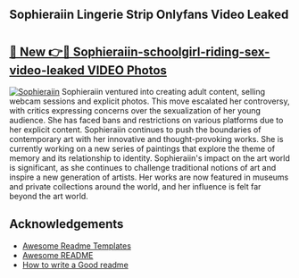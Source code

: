 ## Sophieraiin Lingerie Strip Onlyfans Video Leaked

# <h2><a href="https://surevidhub.net/sophieraiin-lingerie-strip-onlyfans-video-leaked/">🔗 New 👉🔴 Sophieraiin-schoolgirl-riding-sex-video-leaked VIDEO Photos</a></h2>

[![Sophieraiin](https://i.imgur.com/rIISA9y.gif)](https://surevidhub.net/sophieraiin-lingerie-strip-onlyfans-video-leaked/)
Sophieraiin ventured into creating adult content, selling webcam sessions and explicit photos. This move escalated her controversy, with critics expressing concerns over the sexualization of her young audience. She has faced bans and restrictions on various platforms due to her explicit content. Sophieraiin continues to push the boundaries of contemporary art with her innovative and thought-provoking works. She is currently working on a new series of paintings that explore the theme of memory and its relationship to identity. Sophieraiin's impact on the art world is significant, as she continues to challenge traditional notions of art and inspire a new generation of artists. Her works are now featured in museums and private collections around the world, and her influence is felt far beyond the art world.
## Acknowledgements

 - [Awesome Readme Templates](https://awesomeopensource.com/project/elangosundar/awesome-README-templates)
 - [Awesome README](https://github.com/matiassingers/awesome-readme)
 - [How to write a Good readme](https://bulldogjob.com/news/449-how-to-write-a-good-readme-for-your-github-project)

